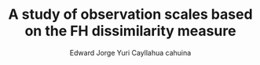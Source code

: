 ---
paperId: 17
author: Edward Jorge Yuri Cayllahua cahuina
publicationauthor: Yuri Cayllahua Cahuina, E. J.
title: A study of observation scales based on the FH dissimilarity measure
pdf: Poster_Yuri_Edward.pdf
poster: --
alt: --
type: Poster
topic: Applications
link: https://doi.org/10.52591/lxai201912086
conference: neurips
year: 2019
tags: neurips-2019
location: Vancouver, Canada
---